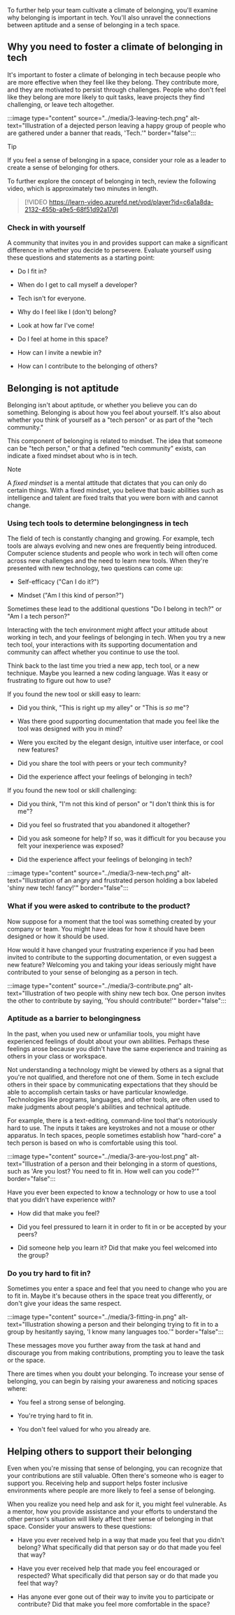To further help your team cultivate a climate of belonging, you'll examine why belonging is important in tech. You'll also unravel the connections between aptitude and a sense of belonging in a tech space.

## Why you need to foster a climate of belonging in tech

It's important to foster a climate of belonging in tech because people who are more effective when they feel like they belong. They contribute more, and they are motivated to persist through challenges. People who don't feel like they belong are more likely to quit tasks, leave projects they find challenging, or leave tech altogether.

:::image type="content" source="../media/3-leaving-tech.png" alt-text="Illustration of a dejected person leaving a happy group of people who are gathered under a banner that reads, 'Tech.'" border="false":::

> [!TIP]
> If you feel a sense of belonging in a space, consider your role as a leader to create a sense of belonging for others.

To further explore the concept of belonging in tech, review the following video, which is approximately two minutes in length.

> [!VIDEO https://learn-video.azurefd.net/vod/player?id=c6a1a8da-2132-455b-a9e5-68f51d92a17d]

### Check in with yourself

A community that invites you in and provides support can make a significant difference in whether you decide to persevere. Evaluate yourself using these questions and statements as a starting point:

- Do I fit in?

- When do I get to call myself a developer?

- Tech isn't for everyone.

- Why do I feel like I (don't) belong?

- Look at how far I've come!

- Do I feel at home in this space?

- How can I invite a newbie in?

- How can I contribute to the belonging of others?

## Belonging is not aptitude

Belonging isn't about aptitude, or whether you believe you can do something. Belonging is about how you feel about yourself. It's also about whether you think of yourself as a "tech person" or as part of the "tech community."

This component of belonging is related to mindset. The idea that someone can be "tech person," or that a defined "tech community" exists, can indicate a fixed mindset about who is in tech.

> [!NOTE]
> A *fixed mindset* is a mental attitude that dictates that you can only do certain things. With a fixed mindset, you believe that basic abilities such as intelligence and talent are fixed traits that you were born with and cannot change.

### Using tech tools to determine belongingness in tech

The field of tech is constantly changing and growing. For example, tech tools are always evolving and new ones are frequently being introduced. Computer science students and people who work in tech will often come across new challenges and the need to learn new tools. When they're presented with new technology, two questions can come up:

- Self-efficacy ("Can I do it?")

- Mindset ("Am I this kind of person?")

Sometimes these lead to the additional questions "Do I belong in tech?" or "Am I a tech person?"

Interacting with the tech environment might affect your attitude about working in tech, and your feelings of belonging in tech. When you try a new tech tool, your interactions with its supporting documentation and community can affect whether you continue to use the tool.

Think back to the last time you tried a new app, tech tool, or a new technique. Maybe you learned a new coding language. Was it easy or frustrating to figure out how to use?

If you found the new tool or skill easy to learn:

- Did you think, "This is right up my alley" or "This is *so* me"?

- Was there good supporting documentation that made you feel like the tool was designed with you in mind?

- Were you excited by the elegant design, intuitive user interface, or cool new features?

- Did you share the tool with peers or your tech community?

- Did the experience affect your feelings of belonging in tech?

If you found the new tool or skill challenging:

- Did you think, "I'm not this kind of person" or "I don't think this is for me"?

- Did you feel so frustrated that you abandoned it altogether?

- Did you ask someone for help? If so, was it difficult for you because you felt your inexperience was exposed?

- Did the experience affect your feelings of belonging in tech?

:::image type="content" source="../media/3-new-tech.png" alt-text="Illustration of an angry and frustrated person holding a box labeled 'shiny new tech! fancy!'" border="false":::

### What if you were asked to contribute to the product?

Now suppose for a moment that the tool was something created by your company or team. You might have ideas for how it should have been designed or how it should be used.

How would it have changed your frustrating experience if you had been invited to contribute to the supporting documentation, or even suggest a new feature? Welcoming you and taking your ideas seriously might have contributed to your sense of belonging as a person in tech.

:::image type="content" source="../media/3-contribute.png" alt-text="Illustration of two people with shiny new tech box. One person invites the other to contribute by saying, 'You should contribute!'" border="false":::

### Aptitude as a barrier to belongingness

In the past, when you used new or unfamiliar tools, you might have experienced feelings of doubt about your own abilities. Perhaps these feelings arose because you didn't have the same experience and training as others in your class or workspace.

Not understanding a technology might be viewed by others as a signal that you're not qualified, and therefore not one of them. Some in tech exclude others in their space by communicating expectations that they should be able to accomplish certain tasks or have particular knowledge. Technologies like programs, languages, and other tools, are often used to make judgments about people's abilities and technical aptitude.

For example, there is a text-editing, command-line tool that's notoriously hard to use. The inputs it takes are keystrokes and not a mouse or other apparatus. In tech spaces, people sometimes establish how "hard-core" a tech person is based on who is comfortable using this tool.

:::image type="content" source="../media/3-are-you-lost.png" alt-text="Illustration of a person and their belonging in a storm of questions, such as 'Are you lost? You need to fit in. How well can you code?'" border="false":::

Have you ever been expected to know a technology or how to use a tool that you didn't have experience with?

- How did that make you feel?

- Did you feel pressured to learn it in order to fit in or be accepted by your peers?

- Did someone help you learn it? Did that make you feel welcomed into the group?

### Do you try hard to fit in?

Sometimes you enter a space and feel that you need to change who you are to fit in. Maybe it's because others in the space treat you differently, or don't give your ideas the same respect.

:::image type="content" source="../media/3-fitting-in.png" alt-text="Illustration showing a person and their belonging trying to fit in to a group by hesitantly saying, 'I know many languages too.'" border="false":::

These messages move you further away from the task at hand and discourage you from making contributions, prompting you to leave the task or the space.

There are times when you doubt your belonging. To increase your sense of belonging, you can begin by raising your awareness and noticing spaces where:

- You feel a strong sense of belonging.

- You're trying hard to fit in.

- You don't feel valued for who you already are.

## Helping others to support their belonging

Even when you're missing that sense of belonging, you can recognize that your contributions are still valuable. Often there's someone who is eager to support you. Receiving help and support helps foster inclusive environments where people are more likely to feel a sense of belonging.

When you realize you need help and ask for it, you might feel vulnerable. As a mentor, how you provide assistance and your efforts to understand the other person's situation will likely affect their sense of belonging in that space. Consider your answers to these questions:

- Have you ever received help in a way that made you feel that you didn't belong? What specifically did that person say or do that made you feel that way?

- Have you ever received help that made you feel encouraged or respected? What specifically did that person say or do that made you feel that way?

- Has anyone ever gone out of their way to invite you to participate or contribute? Did that make you feel more comfortable in the space?
